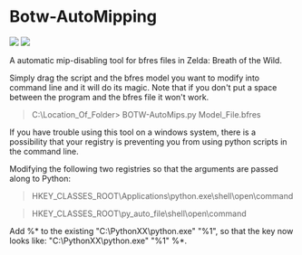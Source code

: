 # Botw-AutoMipping
<img src="https://img.shields.io/badge/Python-3.5%2B-yellow.svg"> [<img src="https://img.shields.io/badge/Support-me!-orange.svg">](https://www.patreon.com/Ainz)

A automatic mip-disabling tool for bfres files in Zelda: Breath of the Wild.

Simply drag the script and the bfres model you want to modify into command line and it will do its magic. Note that if you don't put a space between the program and the bfres file it won't work.

>C:\Location_Of_Folder\> BOTW-AutoMips.py Model_File.bfres

If you have trouble using this tool on a windows system, there is a possibility that your registry is preventing you from using python scripts in the command line.

Modifying the following two registries so that the arguments are passed along to Python:

> HKEY_CLASSES_ROOT\Applications\python.exe\shell\open\command

> HKEY_CLASSES_ROOT\py_auto_file\shell\open\command

Add %* to the existing "C:\PythonXX\python.exe" "%1", so that the key now looks like: "C:\PythonXX\python.exe" "%1" %*.

